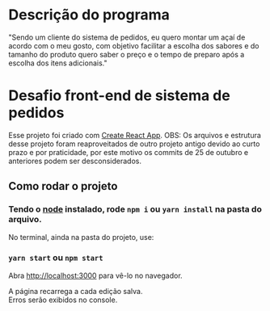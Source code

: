 # Descrição do programa

"Sendo um cliente do sistema de pedidos, eu quero montar um açaí de acordo com o meu
gosto, com objetivo facilitar a escolha dos sabores e do tamanho do produto quero saber o
preço e o tempo de preparo após a escolha dos itens adicionais."

# Desafio front-end de sistema de pedidos

Esse projeto foi criado com [Create React App](https://github.com/facebook/create-react-app).
OBS: Os arquivos e estrutura desse projeto foram reaproveitados de outro projeto antigo devido ao curto prazo e por praticidade, por este motivo os commits de 25 de outubro e anteriores podem ser desconsiderados.

## Como rodar o projeto

### Tendo o [node](https://nodejs.org/en/download/) instalado, rode `npm i` ou `yarn install` na pasta do arquivo.

No terminal, ainda na pasta do projeto, use:

### `yarn start` ou `npm start`

Abra [http://localhost:3000](http://localhost:3000) para vê-lo no navegador.

A página recarrega a cada edição salva.\
Erros serão exibidos no console.

